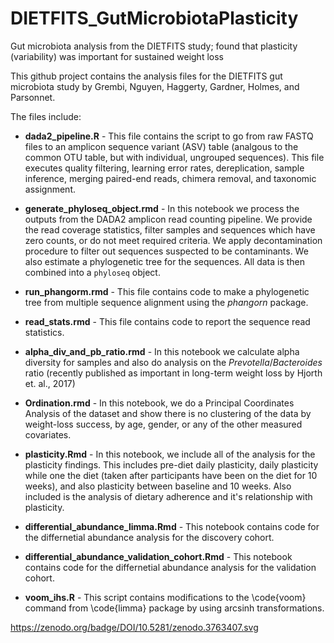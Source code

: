 # DIETFITS_GutMicrobiotaPlasticity
Gut microbiota analysis from the DIETFITS study; found that plasticity (variability) was important for sustained weight loss

This github project contains the analysis files for the DIETFITS gut microbiota study by Grembi, Nguyen, Haggerty, Gardner, Holmes, and Parsonnet.

The files include:

- **dada2_pipeline.R** - This file contains the script to go from raw FASTQ files to an amplicon sequence variant (ASV) table (analgous to the common OTU table, but with individual, ungrouped sequences).  This file executes quality filtering, learning error rates, dereplication, sample inference, merging paired-end reads, chimera removal, and taxonomic assignment.  

- **generate_phyloseq_object.rmd** - In this notebook we process the outputs from the DADA2 amplicon read counting 
pipeline. We provide the read coverage statistics, filter samples and sequences
which have zero counts, or do not meet required criteria. 
We apply decontamination procedure to filter out sequences suspected
to be contaminants. We also estimate a phylogenetic tree for
the sequences. All data is then combined into a `phyloseq` object.

- **run_phangorm.rmd** - This file contains code to make a phylogenetic tree from multiple sequence alignment using the _phangorn_ package.

- **read_stats.rmd** - This file contains code to report the sequence read statistics.

- **alpha_div_and_pb_ratio.rmd** - In this notebook we calculate alpha diversity for samples and also do analysis on the _Prevotella_/_Bacteroides_ ratio (recently published as important in long-term weight loss by Hjorth et. al., 2017)

- **Ordination.rmd** - In this notebook, we do a Principal Coordinates Analysis of the dataset and show there is no clustering of the data by weight-loss success, by age, gender, or any of the other measured covariates.

- **plasticity.Rmd** - In this notebook, we include all of the analysis for the plasticity findings.  This includes pre-diet daily plasticity, daily plasticity while one the diet (taken after participants have been on the diet for 10 weeks), and also plasticity between baseline and 10 weeks. Also included is the analysis of dietary adherence and it's relationship with plasticity.

- **differential_abundance_limma.Rmd** - This notebook contains code for the differnetial abundance analysis for the discovery cohort.

- **differential_abundance_validation_cohort.Rmd** - This notebook contains code for the differnetial abundance analysis for the validation cohort.

- **voom_ihs.R** - This script contains modifications to the \code{voom} command from \code{limma} package by using arcsinh transformations.


https://zenodo.org/badge/DOI/10.5281/zenodo.3763407.svg
